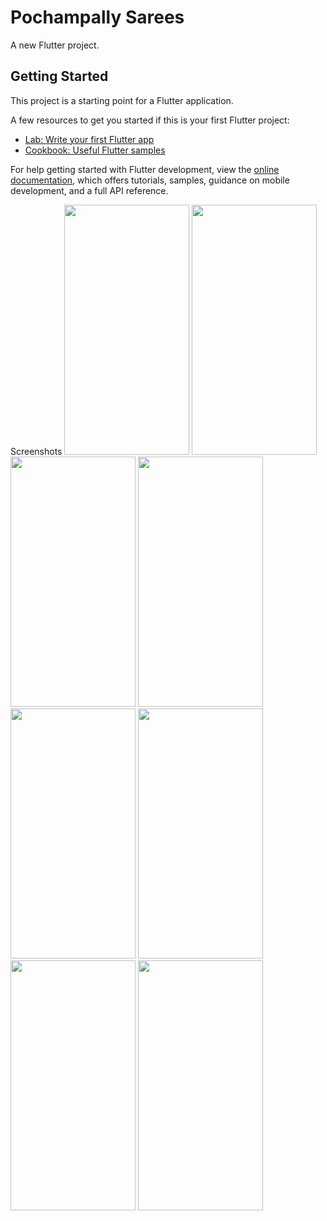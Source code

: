 # Pochampally Sarees

A new Flutter project.

## Getting Started

This project is a starting point for a Flutter application.

A few resources to get you started if this is your first Flutter project:

- [Lab: Write your first Flutter app](https://docs.flutter.dev/get-started/codelab)
- [Cookbook: Useful Flutter samples](https://docs.flutter.dev/cookbook)

For help getting started with Flutter development, view the
[online documentation](https://docs.flutter.dev/), which offers tutorials,
samples, guidance on mobile development, and a full API reference.

Screenshots
<img src="https://github.com/RahulYellantrawar/saree-shop/assets/138847160/3976fc05-e7f5-40fb-b235-ad5d8746efe2" width="200" height="400" />
<img src="https://github.com/RahulYellantrawar/saree-shop/assets/138847160/49c6850d-cc41-4582-a5b1-c3b933ae1518" width="200" height="400" />
<img src="https://github.com/RahulYellantrawar/saree-shop/assets/138847160/bf322cd2-b2d9-4c90-822f-c80a4e8f57a7" width="200" height="400" />
<img src="https://github.com/RahulYellantrawar/saree-shop/assets/138847160/71adfa51-a0db-4f42-83e8-e36f1a064f29" width="200" height="400" />
<img src="https://github.com/RahulYellantrawar/saree-shop/assets/138847160/6a2d1bf7-14f8-4957-a526-09820cc3f5dc" width="200" height="400" />
<img src="https://github.com/RahulYellantrawar/saree-shop/assets/138847160/721d84c8-ab8b-462d-921c-3d1de8eb94d2" width="200" height="400" />
<img src="https://github.com/RahulYellantrawar/saree-shop/assets/138847160/1c6be481-40de-4f98-baa5-e5bcbe159ed7" width="200" height="400" />
<img src="https://github.com/RahulYellantrawar/saree-shop/assets/138847160/51db80ad-b767-478f-9c3e-16353cf2309c" width="200" height="400" />
